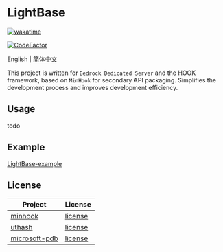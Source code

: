 # LightBase

[![wakatime](https://wakatime.com/badge/user/2838d0e1-1416-4f45-bc46-cbda8f4d9e75/project/018e2688-1e67-42de-90ed-d3258221b525.svg)](https://wakatime.com/badge/user/2838d0e1-1416-4f45-bc46-cbda8f4d9e75/project/018e2688-1e67-42de-90ed-d3258221b525)

[![CodeFactor](https://www.codefactor.io/repository/github/extcanary/lightbase/badge)](https://www.codefactor.io/repository/github/extcanary/lightbase)

English | [简体中文](README_ZH.md)

This project is written for ``Bedrock Dedicated Server`` and the HOOK framework, based on ``MinHook`` for secondary API packaging.
Simplifies the development process and improves development efficiency.

## Usage
todo

## Example
[LightBase-example](https://github.com/ExtcanaRy/LightBase-example)

## License

| Project                                                      | License                                                                   |
| ------------------------------------------------------------ | ------------------------------------------------------------------------- |
| [minhook](https://github.com/TsudaKageyu/minhook)            | [license](https://github.com/TsudaKageyu/minhook/blob/master/LICENSE.txt) |
| [uthash](https://github.com/troydhanson/uthash)              | [license](https://github.com/troydhanson/uthash/blob/master/LICENSE)      |
| [microsoft-pdb](https://github.com/microsoft/microsoft-pdb/) | [license](https://github.com/microsoft/microsoft-pdb/blob/master/LICENSE) |
